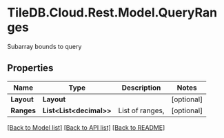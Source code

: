 # TileDB.Cloud.Rest.Model.QueryRanges
Subarray bounds to query

## Properties

Name | Type | Description | Notes
------------ | ------------- | ------------- | -------------
**Layout** | **Layout** |  | [optional] 
**Ranges** | **List&lt;List&lt;decimal&gt;&gt;** | List of ranges, | [optional] 

[[Back to Model list]](../README.md#documentation-for-models) [[Back to API list]](../README.md#documentation-for-api-endpoints) [[Back to README]](../README.md)

